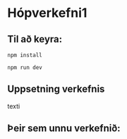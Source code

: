 # Hópverkefni1

## Til að keyra:

	npm install

	npm run dev

## Uppsetning verkefnis

texti

## Þeir sem unnu verkefnið:

